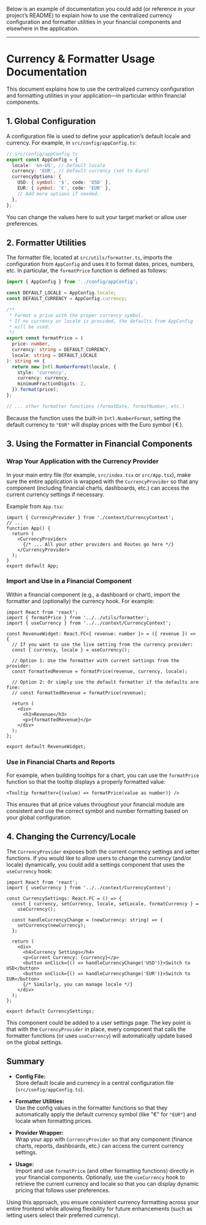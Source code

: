 Below is an example of documentation you could add (or reference in your project’s README) to explain how to use the centralized currency configuration and formatter utilities in your financial components and elsewhere in the application.

---

# Currency & Formatter Usage Documentation

This document explains how to use the centralized currency configuration and formatting utilities in your application—in particular within financial components.

## 1. Global Configuration

A configuration file is used to define your application’s default locale and currency. For example, in `src/config/appConfig.ts`:

```ts
// src/config/appConfig.ts
export const AppConfig = {
  locale: 'en-US', // Default locale
  currency: 'EUR', // Default currency (set to Euro)
  currencyOptions: {
    USD: { symbol: '$', code: 'USD' },
    EUR: { symbol: '€', code: 'EUR' },
    // Add more options if needed.
  },
};
```

You can change the values here to suit your target market or allow user preferences.

## 2. Formatter Utilities

The formatter file, located at `src/utils/formatter.ts`, imports the configuration from `AppConfig` and uses it to format dates, prices, numbers, etc. In particular, the `formatPrice` function is defined as follows:

```ts
import { AppConfig } from '../config/appConfig';

const DEFAULT_LOCALE = AppConfig.locale;
const DEFAULT_CURRENCY = AppConfig.currency;

/**
 * Format a price with the proper currency symbol.
 * If no currency or locale is provided, the defaults from AppConfig
 * will be used.
 */
export const formatPrice = (
  price: number,
  currency: string = DEFAULT_CURRENCY,
  locale: string = DEFAULT_LOCALE
): string => {
  return new Intl.NumberFormat(locale, {
    style: 'currency',
    currency: currency,
    minimumFractionDigits: 2,
  }).format(price);
};

// ... other formatter functions (formatDate, formatNumber, etc.)
```

Because the function uses the built-in `Intl.NumberFormat`, setting the default currency to `"EUR"` will display prices with the Euro symbol ( € ).

## 3. Using the Formatter in Financial Components

### Wrap Your Application with the Currency Provider

In your main entry file (for example, `src/index.tsx` or `src/App.tsx`), make sure the entire application is wrapped with the `CurrencyProvider` so that any component (including financial charts, dashboards, etc.) can access the current currency settings if necessary.

Example from `App.tsx`:

```tsx
import { CurrencyProvider } from './context/CurrencyContext';
// ...
function App() {
  return (
    <CurrencyProvider>
      {/* ... All your other providers and Routes go here */}
    </CurrencyProvider>
  );
}
export default App;
```

### Import and Use in a Financial Component

Within a financial component (e.g., a dashboard or chart), import the formatter and (optionally) the currency hook. For example:

```tsx
import React from 'react';
import { formatPrice } from '../../utils/formatter';
import { useCurrency } from '../../context/CurrencyContext';

const RevenueWidget: React.FC<{ revenue: number }> = ({ revenue }) => {
  // If you want to use the live setting from the currency provider:
  const { currency, locale } = useCurrency();

  // Option 1: Use the formatter with current settings from the provider:
  const formattedRevenue = formatPrice(revenue, currency, locale);

  // Option 2: Or simply use the default formatter if the defaults are fine:
  // const formattedRevenue = formatPrice(revenue);

  return (
    <div>
      <h3>Revenue</h3>
      <p>{formattedRevenue}</p>
    </div>
  );
};

export default RevenueWidget;
```

### Use in Financial Charts and Reports

For example, when building tooltips for a chart, you can use the `formatPrice` function so that the tooltip displays a properly formatted value:

```tsx
<Tooltip formatter={(value) => formatPrice(value as number)} />
```

This ensures that all price values throughout your financial module are consistent and use the correct symbol and number formatting based on your global configuration.

## 4. Changing the Currency/Locale

The `CurrencyProvider` exposes both the current currency settings and setter functions. If you would like to allow users to change the currency (and/or locale) dynamically, you could add a settings component that uses the `useCurrency` hook:

```tsx
import React from 'react';
import { useCurrency } from '../../context/CurrencyContext';

const CurrencySettings: React.FC = () => {
  const { currency, setCurrency, locale, setLocale, formatCurrency } =
    useCurrency();

  const handleCurrencyChange = (newCurrency: string) => {
    setCurrency(newCurrency);
  };

  return (
    <div>
      <h4>Currency Settings</h4>
      <p>Current Currency: {currency}</p>
      <button onClick={() => handleCurrencyChange('USD')}>Switch to USD</button>
      <button onClick={() => handleCurrencyChange('EUR')}>Switch to EUR</button>
      {/* Similarly, you can manage locale */}
    </div>
  );
};

export default CurrencySettings;
```

This component could be added to a user settings page. The key point is that with the `CurrencyProvider` in place, every component that calls the formatter functions (or uses `useCurrency`) will automatically update based on the global settings.

## Summary

- **Config File:**  
  Store default locale and currency in a central configuration file (`src/config/appConfig.ts`).

- **Formatter Utilities:**  
  Use the config values in the formatter functions so that they automatically apply the default currency symbol (like "€" for `"EUR"`) and locale when formatting prices.

- **Provider Wrapper:**  
  Wrap your app with `CurrencyProvider` so that any component (finance charts, reports, dashboards, etc.) can access the current currency settings.

- **Usage:**  
  Import and use `formatPrice` (and other formatting functions) directly in your financial components. Optionally, use the `useCurrency` hook to retrieve the current currency and locale so that you can display dynamic pricing that follows user preferences.

Using this approach, you ensure consistent currency formatting across your entire frontend while allowing flexibility for future enhancements (such as letting users select their preferred currency).
